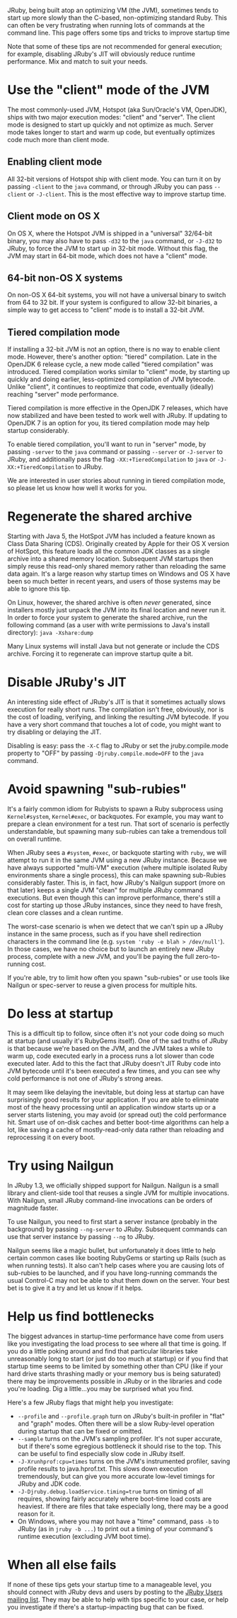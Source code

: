 JRuby, being built atop an optimizing VM (the JVM), sometimes tends to start up more slowly than the C-based, non-optimizing standard Ruby. This can often be very frustrating when running lots of commands at the command line. This page offers some tips and tricks to improve startup time

Note that some of these tips are not recommended for general execution; for example, disabling JRuby's JIT will obviously reduce runtime performance. Mix and match to suit your needs.

Use the "client" mode of the JVM
================================

The most commonly-used JVM, Hotspot (aka Sun/Oracle's VM, OpenJDK), ships with two major execution modes: "client" and "server". The client mode is designed to start up quickly and not optimize as much. Server mode takes longer to start and warm up code, but eventually optimizes code much more than client mode.

Enabling client mode
--------------------

All 32-bit versions of Hotspot ship with client mode. You can turn it on by passing `-client` to the `java` command, or through JRuby you can pass `--client` or `-J-client`. This is the most effective way to improve startup time.

Client mode on OS X
-------------------

On OS X, where the Hotspot JVM is shipped in a "universal" 32/64-bit binary, you may also have to pass `-d32` to the `java` command, or `-J-d32` to JRuby, to force the JVM to start up in 32-bit mode. Without this flag, the JVM may start in 64-bit mode, which does not have a "client" mode.

64-bit non-OS X systems
-----------------------

On non-OS X 64-bit systems, you will not have a universal binary to switch from 64 to 32 bit. If your system is configured to allow 32-bit binaries, a simple way to get access to "client" mode is to install a 32-bit JVM.

Tiered compilation mode
-----------------------

If installing a 32-bit JVM is not an option, there is no way to enable client mode. However, there's another option: "tiered" compilation. Late in the OpenJDK 6 release cycle, a new mode called "tiered compilation" was introduced. Tiered compilation works similar to "client" mode, by starting up quickly and doing earlier, less-optimized compilation of JVM bytecode. Unlike "client", it continues to reoptimize that code, eventually (ideally) reaching "server" mode performance.

Tiered compilation is more effective in the OpenJDK 7 releases, which have now stabilized and have been tested to work well with JRuby. If updating to OpenJDK 7 is an option for you, its tiered compilation mode may help startup considerably.

To enable tiered compilation, you'll want to run in "server" mode, by passing `-server` to the `java` command or passing `--server` or `-J-server` to JRuby, and additionally pass the flag `-XX:+TieredCompilation` to `java` or `-J-XX:+TieredCompilation` to JRuby.

We are interested in user stories about running in tiered compilation mode, so please let us know how well it works for you.

Regenerate the shared archive
=============================

Starting with Java 5, the HotSpot JVM has included a feature known as Class Data Sharing (CDS). Originally created by Apple for their OS X version of HotSpot, this feature loads all the common JDK classes as a single archive into a shared memory location. Subsequent JVM startups then simply reuse this read-only shared memory rather than reloading the same data again. It's a large reason why startup times on Windows and OS X have been so much better in recent years, and users of those systems may be able to ignore this tip.

On Linux, however, the shared archive is often *never* generated, since installers mostly just unpack the JVM into its final location and never run it. In order to force your system to generate the shared archive, run the following command (as a user with write permissions to Java's install directory): `java -Xshare:dump`

Many Linux systems will install Java but not generate or include the CDS archive. Forcing it to regenerate can improve startup quite a bit.

Disable JRuby's JIT
===================

An interesting side effect of JRuby's JIT is that it sometimes actually slows execution for really short runs. The compilation isn't free, obviously, nor is the cost of loading, verifying, and linking the resulting JVM bytecode. If you have a very short command that touches a lot of code, you might want to try disabling or delaying the JIT.

Disabling is easy: pass the `-X-C` flag to JRuby or set the jruby.compile.mode property to "OFF" by passing `-Djruby.compile.mode=OFF` to the `java` command.

Avoid spawning "sub-rubies"
===========================

It's a fairly common idiom for Rubyists to spawn a Ruby subprocess using `Kernel#system`, `Kernel#exec`, or backquotes. For example, you may want to prepare a clean environment for a test run. That sort of scenario is perfectly understandable, but spawning many sub-rubies can take a tremendous toll on overall runtime.

When JRuby sees a `#system`, `#exec`, or backquote starting with `ruby`, we will attempt to run it in the same JVM using a new JRuby instance. Because we have always supported "multi-VM" execution (where multiple isolated Ruby environments share a single process), this can make spawning sub-Rubies considerably faster. This is, in fact, how JRuby's Nailgun support (more on that later) keeps a single JVM "clean" for multiple JRuby command executions. But even though this can improve performance, there's still a cost for starting up those JRuby instances, since they need to have fresh, clean core classes and a clean runtime.

The worst-case scenario is when we detect that we can't spin up a JRuby instance in the same process, such as if you have shell redirection characters in the command line (e.g. `system 'ruby -e blah > /dev/null'`). In those cases, we have no choice but to launch an entirely new JRuby process, complete with a new JVM, and you'll be paying the full zero-to-running cost.

If you're able, try to limit how often you spawn "sub-rubies" or use tools like Nailgun or spec-server to reuse a given process for multiple hits.

Do less at startup
==================

This is a difficult tip to follow, since often it's not your code doing so much at startup (and usually it's RubyGems itself). One of the sad truths of JRuby is that because we're based on the JVM, and the JVM takes a while to warm up, code executed early in a process runs a lot slower than code executed later. Add to this the fact that JRuby doesn't JIT Ruby code into JVM bytecode until it's been executed a few times, and you can see why cold performance is not one of JRuby's strong areas.

It may seem like delaying the inevitable, but doing less at startup can have surprisingly good results for your application. If you are able to eliminate most of the heavy processing until an application window starts up or a server starts listening, you may avoid (or spread out) the cold performance hit. Smart use of on-disk caches and better boot-time algorithms can help a lot, like saving a cache of mostly-read-only data rather than reloading and reprocessing it on every boot.

Try using Nailgun
=================

In JRuby 1.3, we officially shipped support for Nailgun. Nailgun is a small library and client-side tool that reuses a single JVM for multiple invocations. With Nailgun, small JRuby command-line invocations can be orders of magnitude faster.

To use Nailgun, you need to first start a server instance (probably in the background) by passing `--ng-server` to JRuby. Subsequent commands can use that server instance by passing `--ng` to JRuby.

Nailgun seems like a magic bullet, but unfortunately it does little to help certain common cases like booting RubyGems or starting up Rails (such as when running tests). It also can't help cases where you are causing lots of sub-rubies to be launched, and if you have long-running commands the usual Control-C may not be able to shut them down on the server. Your best bet is to give it a try and let us know if it helps.

Help us find bottlenecks
========================

The biggest advances in startup-time performance have come from users like you investigating the load process to see where all that time is going. If you do a little poking around and find that particular libraries take unreasonably long to start (or just do too much at startup) or if you find that startup time seems to be limited by something other than CPU (like if your hard drive starts thrashing madly or your memory bus is being saturated) there may be improvements possible in JRuby or in the libraries and code you're loading. Dig a little...you may be surprised what you find.

Here's a few JRuby flags that might help you investigate:

* `--profile` and `--profile.graph` turn on JRuby's built-in profiler in "flat" and "graph" modes. Often there will be a slow Ruby-level operation during startup that can be fixed or omitted.
* `--sample` turns on the JVM's sampling profiler. It's not super accurate, but if there's some egregious bottleneck it should rise to the top. This can be useful to find especially slow code in JRuby itself.
* `-J-Xrunhprof:cpu=times` turns on the JVM's instrumented profiler, saving profile results to java.hprof.txt. This slows down execution tremendously, but can give you more accurate low-level timings for JRuby and JDK code.
* `-J-Djruby.debug.loadService.timing=true` turns on timing of all requires, showing fairly accurately where boot-time load costs are heaviest. If there are files that take especially long, there may be a good reason for it.
* On Windows, where you may not have a "time" command, pass `-b` to JRuby (as in `jruby -b ...`) to print out a timing of your command's runtime execution (excluding JVM boot time).

When all else fails
===================

If none of these tips gets your startup time to a manageable level, you should connect with JRuby devs and users by posting to the [JRuby Users mailing list](http://xircles.codehaus.org/lists/user@jruby.codehaus.org). They may be able to help with tips specific to your case, or help you investigate if there's a startup-impacting bug that can be fixed.